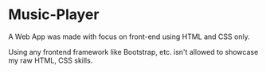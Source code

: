 # Music-Player
A Web App was made with focus on front-end using HTML and CSS only. 

Using any frontend framework like Bootstrap, etc. isn't allowed to showcase my raw HTML, CSS skills.
